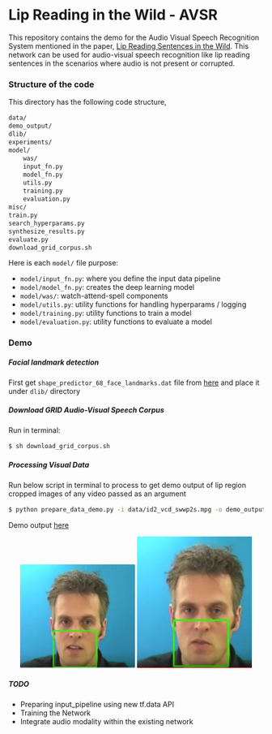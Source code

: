 # Lip Reading in the Wild - AVSR


This repository contains the demo for the Audio Visual Speech Recognition System mentioned in the paper, [Lip Reading Sentences in the Wild](https://arxiv.org/abs/1611.05358). This network can be used for audio-visual speech recognition like lip reading sentences in the scenarios where audio is not present or corrupted.

### Structure of the code

This directory has the following code structure,

```
data/
demo_output/
dlib/
experiments/
model/
	was/
    input_fn.py
    model_fn.py
    utils.py
    training.py
    evaluation.py
misc/
train.py
search_hyperparams.py
synthesize_results.py
evaluate.py
download_grid_corpus.sh
```

Here is each ```model/``` file purpose:

- ```model/input_fn.py```: where you define the input data pipeline
- ```model/model_fn.py```: creates the deep learning model
- ```model/was/```: watch-attend-spell components
- ```model/utils.py```: utility functions for handling hyperparams / logging
- ```model/training.py```: utility functions to train a model
- ```model/evaluation.py```: utility functions to evaluate a model

### Demo

##### Facial landmark detection

First get ```shape_predictor_68_face_landmarks.dat``` file from [here](https://osdn.net/projects/sfnet_dclib/downloads/dlib/v18.10/shape_predictor_68_face_landmarks.dat.bz2/) and place it under ```dlib/``` directory

##### Download GRID Audio-Visual Speech Corpus

Run in terminal:

``` bash
$ sh download_grid_corpus.sh
```


##### Processing Visual Data

Run below script in terminal to process to get demo output of lip region cropped images of any video passed as an argument

``` bash
$ python prepare_data_demo.py -i data/id2_vcd_swwp2s.mpg -o demo_output/
```
Demo output [here](https://drive.google.com/drive/folders/1vON0G6a0X5a0JK017EQJwY9yzkkxenes)

<p align="center">
  <img src="img/ex1.JPG" width="45%"/>
  <img src="img/ex2.JPG" width="45%" height="80%"/>
</p>

##### TODO

- Preparing input_pipeline using new tf.data API
- Training the Network
- Integrate audio modality within the existing network
